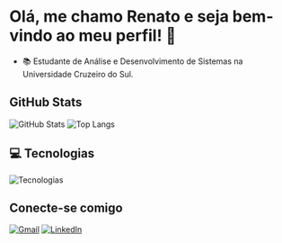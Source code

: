 # Olá, me chamo Renato e seja bem-vindo ao meu perfil! 👋



- 📚 Estudante de Análise e Desenvolvimento de Sistemas na Universidade Cruzeiro do Sul.


## GitHub Stats



![GitHub Stats](https://github-readme-stats.vercel.app/api?username=renatoguido&show_icons=true&theme=blue&include_all_commits=true&count_private=true)
![Top Langs](https://github-readme-stats.vercel.app/api/top-langs/?username=renatoguido&layout=compact&langs_count=7&theme=blue)

## 💻 Tecnologias



![Tecnologias](https://skills.thijs.gg/icons?i=java,javascript,typescript,python,css,html,react,c,mysql)


## Conecte-se comigo



[![Gmail](https://img.shields.io/badge/-Gmail-%23333?style=for-the-badge&logo=gmail&logoColor=white)](mailto:renatoguido80@gmail.com)
[![LinkedIn](https://img.shields.io/badge/-LinkedIn-%230077B5?style=for-the-badge&logo=linkedin&logoColor=white)](https://www.linkedin.com/in/renatoguido/)
